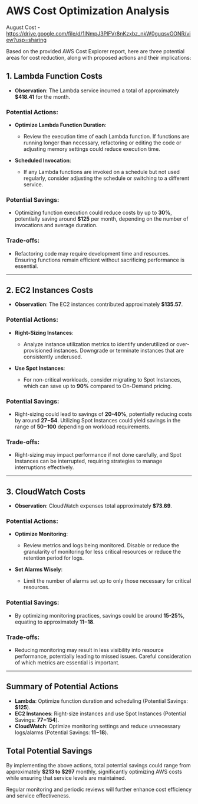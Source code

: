 # AWS Cost Optimization Analysis

August Cost - https://drive.google.com/file/d/1INmpJ3PlFVr8nKzxbz_nkW0guqsvGONR/view?usp=sharing

Based on the provided AWS Cost Explorer report, here are three potential areas for cost reduction, along with proposed actions and their implications:

## 1. Lambda Function Costs
- **Observation**: The Lambda service incurred a total of approximately **$418.41** for the month.

### Potential Actions:
- **Optimize Lambda Function Duration**: 
  - Review the execution time of each Lambda function. If functions are running longer than necessary, refactoring or editing the code or adjusting memory settings could reduce execution time.
  
- **Scheduled Invocation**: 
  - If any Lambda functions are invoked on a schedule but not used regularly, consider adjusting the schedule or switching to a different service.

### Potential Savings:
- Optimizing function execution could reduce costs by up to **30%**, potentially saving around **$125** per month, depending on the number of invocations and average duration.

### Trade-offs:
- Refactoring code may require development time and resources. Ensuring functions remain efficient without sacrificing performance is essential.

---

## 2. EC2 Instances Costs
- **Observation**: The EC2 instances contributed approximately **$135.57**.

### Potential Actions:
- **Right-Sizing Instances**: 
  - Analyze instance utilization metrics to identify underutilized or over-provisioned instances. Downgrade or terminate instances that are consistently underused.
  
- **Use Spot Instances**: 
  - For non-critical workloads, consider migrating to Spot Instances, which can save up to **90%** compared to On-Demand pricing.

### Potential Savings:
- Right-sizing could lead to savings of **20-40%**, potentially reducing costs by around **$27-$54**. Utilizing Spot Instances could yield savings in the range of **$50-$100** depending on workload requirements.

### Trade-offs:
- Right-sizing may impact performance if not done carefully, and Spot Instances can be interrupted, requiring strategies to manage interruptions effectively.

---

## 3. CloudWatch Costs
- **Observation**: CloudWatch expenses total approximately **$73.69**.

### Potential Actions:
- **Optimize Monitoring**: 
  - Review metrics and logs being monitored. Disable or reduce the granularity of monitoring for less critical resources or reduce the retention period for logs.
  
- **Set Alarms Wisely**: 
  - Limit the number of alarms set up to only those necessary for critical resources.

### Potential Savings:
- By optimizing monitoring practices, savings could be around **15-25%**, equating to approximately **$11-$18**.

### Trade-offs:
- Reducing monitoring may result in less visibility into resource performance, potentially leading to missed issues. Careful consideration of which metrics are essential is important.

---

## Summary of Potential Actions
- **Lambda**: Optimize function duration and scheduling (Potential Savings: **$125**).
- **EC2 Instances**: Right-size instances and use Spot Instances (Potential Savings: **$77-$154**).
- **CloudWatch**: Optimize monitoring settings and reduce unnecessary logs/alarms (Potential Savings: **$11-$18**).

## Total Potential Savings
By implementing the above actions, total potential savings could range from approximately **$213 to $297** monthly, significantly optimizing AWS costs while ensuring that service levels are maintained.

Regular monitoring and periodic reviews will further enhance cost efficiency and service effectiveness.
